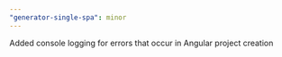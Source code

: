 ```yaml
---
"generator-single-spa": minor
---
```


Added console logging for errors that occur in Angular project creation
